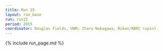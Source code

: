 ```yaml
---
title: Run 15
layout: run_base
run: run15
period: 2015
coordinator: Douglas Fields, UNM; Itaru Nakagawa, Riken/RBRC (spin).
---
```

{% include run_page.md %}
